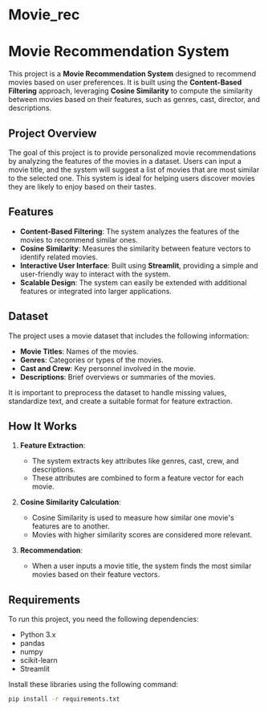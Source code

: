 # Movie_rec
# Movie Recommendation System

This project is a **Movie Recommendation System** designed to recommend movies based on user preferences. It is built using the **Content-Based Filtering** approach, leveraging **Cosine Similarity** to compute the similarity between movies based on their features, such as genres, cast, director, and descriptions.

## Project Overview

The goal of this project is to provide personalized movie recommendations by analyzing the features of the movies in a dataset. Users can input a movie title, and the system will suggest a list of movies that are most similar to the selected one. This system is ideal for helping users discover movies they are likely to enjoy based on their tastes.

## Features

- **Content-Based Filtering**: The system analyzes the features of the movies to recommend similar ones.
- **Cosine Similarity**: Measures the similarity between feature vectors to identify related movies.
- **Interactive User Interface**: Built using **Streamlit**, providing a simple and user-friendly way to interact with the system.
- **Scalable Design**: The system can easily be extended with additional features or integrated into larger applications.

## Dataset

The project uses a movie dataset that includes the following information:
- **Movie Titles**: Names of the movies.
- **Genres**: Categories or types of the movies.
- **Cast and Crew**: Key personnel involved in the movie.
- **Descriptions**: Brief overviews or summaries of the movies.

It is important to preprocess the dataset to handle missing values, standardize text, and create a suitable format for feature extraction.

## How It Works

1. **Feature Extraction**:
   - The system extracts key attributes like genres, cast, crew, and descriptions.
   - These attributes are combined to form a feature vector for each movie.

2. **Cosine Similarity Calculation**:
   - Cosine Similarity is used to measure how similar one movie's features are to another.
   - Movies with higher similarity scores are considered more relevant.

3. **Recommendation**:
   - When a user inputs a movie title, the system finds the most similar movies based on their feature vectors.

## Requirements

To run this project, you need the following dependencies:

- Python 3.x
- pandas
- numpy
- scikit-learn
- Streamlit

Install these libraries using the following command:

```bash
pip install -r requirements.txt
